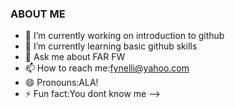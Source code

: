 ### ABOUT ME




- 🔭 I’m currently working on introduction to github
- 🌱 I’m currently learning basic github skills
- 💬 Ask me about FAR FW
- 📫 How to reach me:fynelli@yahoo.com
- 😄 Pronouns:ALA!
- ⚡ Fun fact:You dont know me
-->
